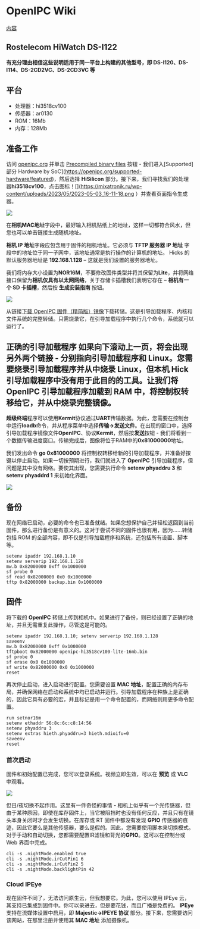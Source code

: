 # OpenIPC Wiki 
[内容](../README.zh.md)

Rostelecom HiWatch DS-I122 
--------------

**有充分理由相信这些说明适用于同一平台上构建的其他型号，即 DS-I120、DS-I114、DS-2CD2VC、DS-2CD3VC 等**

## 平台
- 处理器：hi3518cv100
- 传感器：ar0130
- ROM：16Mb
- 内存：128Mb

## 准备工作 
访问 [openipc.org](https://openipc.org/) 并单击 [Precompiled binary files](https://openipc.org/supported-hardware/featured) 按钮 - 我们进入[Supported] 部分 Hardware by SoC](https://openipc.org/supported-hardware/featured)，然后选择 **HiSilicon** 部分。接下来，我们寻找我们的处理器**hi3518cv100**，点击图标！[](https://mixatronik.ru/wp-content/uploads/2023/05/2023-05-03_16-11-18.png ）并查看页面指令生成器。

![](https://mixatronik.ru/wp-content/uploads/2023/05/2023-05-03_17-20-50.png)

在**相机MAC地址**字段中，最好输入相机贴纸上的地址，这样一切都符合风水，但您也可以单击链接生成随机地址。

**相机 IP 地址**字段应包含用于固件的相机地址。它必须与 **TFTP 服务器 IP 地址** 字段中的地址位于同一子网中，该地址通常是执行操作的计算机的地址。 Hicks 的默认服务器地址是 **192.168.1.128** – 这就是我们设置的服务器地址。

我们将内存大小设置为**NOR16M**，不要修改固件类型并将其保留为**Lite**，并将网络接口保留为**相机仅具有以太网网络**，关于存储卡插槽我们表明它存在 – **相机有一个 SD 卡插槽**，然后按 **生成安装指南** 按钮。

![](https://mixatronik.ru/wp-content/uploads/2023/05/2023-05-03_17-21-19.png)

从链接[下载 OpenIPC 固件（精简版）镜像](https://openipc.org/cameras/vendors/hisilicon/socs/hi3518cv100/download_full_image?flash_size=16&flash_type=nor&fw_release=lite)下载转储。这是引导加载程序、内核和文件系统的完整转储。只需烧录它，在引导加载程序中执行几个命令，系统就可以运行了。

## 正确的引导加载程序 如果向下滚动上一页，将会出现另外两个链接 - 分别指向引导加载程序和 Linux。您需要烧录引导加载程序并从中烧录 Linux，但本机 Hick 引导加载程序中没有用于此目的的工具。让我们将 OpenIPC 引导加载程序加载到 RAM 中，将控制权转移给它，并从中烧录完整镜像。

**超级终端**程序可以使用**Kermit**协议通过**UART**传输数据。为此，您需要在控制台中运行**loadb**命令，并从程序菜单中选择**传输->发送文件**。在出现的窗口中，选择引导加载程序镜像文件**OpenIPC**、协议**Kermit**，然后按**发送**按钮 - 我们将看到一个数据传输进度窗口。传输完成后，图像将位于RAM中的**0x81000000**地址。

我们发出命令 **go 0x81000000** 将控制权转移给新的引导加载程序，并准备好按键以停止启动。如果一切按预期进行，我们就进入了 **OpenIPC** 引导加载程序，但问题是其中没有网络。要使其出现，您需要执行命令 **setenv phyaddru 3** 和 **setenv phyaddrd 1** 来初始化界面。

![](https://mixatronik.ru/wp-content/uploads/2023/07/2023-04-29_16-55-24.png)

## 备份 
现在网络已启动，必要的命令也已准备就绪。如果您想保护自己并轻松返回到当前固件，那么进行备份是有意义的。这对于尝试不同的固件也很有用，因为......转储包括 ROM 的全部内容，即不仅是引导加载程序和系统，还包括所有设置、脚本等。

```
setenv ipaddr 192.168.1.10
setenv serverip 192.168.1.128
mw.b 0x82000000 0xff 0x1000000
sf probe 0
sf read 0x82000000 0x0 0x1000000
tftp 0x82000000 backup.bin 0x1000000
```

## 固件 
将下载的 **OpenIPC** 转储上传到相机中。如果进行了备份，则已经设置了正确的地址，并且无需重复此操作，尽管这是可能的。
```
setenv ipaddr 192.168.1.10; setenv serverip 192.168.1.128
saveenv
mw.b 0x82000000 0xff 0x1000000
tftpboot 0x82000000 openipc-hi3518cv100-lite-16mb.bin
sf probe 0
sf erase 0x0 0x1000000
sf write 0x82000000 0x0 0x1000000
reset
```
再次停止启动，进入启动进行配置。您需要设置 **MAC 地址**，配置正确的内存布局，并确保网络在启动和系统中均已启动并运行。引导加载程序在种族上是正确的，因此它具有必要的宏，并且标记是用一个命令配置的，而网络则用更​​多命令配置。

```
run setnor16m
setenv ethaddr 56:8c:6c:c8:14:56
setenv phyaddru 3
setenv extras hieth.phyaddru=3 hieth.mdioifu=0
saveenv
reset
```



### 首次启动
固件和初始配置已完成，您可以登录系统。视频立即生效，可以在 **预览** 或 **VLC** 中观看。

![](https://mixatronik.ru/wp-content/uploads/2023/07/2023-04-24_20-03-55.png)

但日/夜切换不起作用。这里有一件奇怪的事情 - 相机上似乎有一个光传感器，但由于某种原因，即使在库存固件上，当它被阻挡时也没有任何反应，并且只有在镜头本身关闭时才会发生切换。在库存或 RT 固件中都没有发现 **GPIO** 传感器的痕迹，因此它要么是其他传感器，要么是假的。因此，您需要使用脚本来切换模式。对于手动和自动切换，您都需要配置IR滤镜和背光的**GPIO**。这可以在控制台或 Web 界面中完成。

```
cli -s .nightMode.enabled true
cli -s .nightMode.irCutPin1 6
cli -s .nightMode.irCutPin2 5
cli -s .nightMode.backlightPin 42
```


### Cloud IPEye 
现在固件不同了，无法访问原生云，但我想要它。为此，您可以使用 IPEye 云，其支持已集成到固件中。你可以录进去，但是要花钱，而且广播是免费的。 **IPEye** 支持在流媒体设置中启用，即 **Majestic->IPEYE 协议** 部分。接下来，您需要访问该网站，在那里注册并使用其 **MAC 地址** 添加摄像机。

